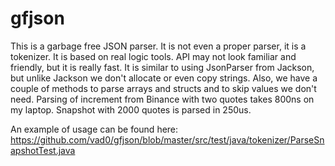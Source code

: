 # gfjson

This is a garbage free JSON parser. It is not even a proper parser, it is a tokenizer. It is based on real logic tools.
API may not look familiar and friendly, but it is really fast. It is similar to using JsonParser from Jackson, but
unlike Jackson we don't allocate or even copy strings. Also, we have a couple of methods to parse arrays and structs
and to skip values we don't need. Parsing of increment from Binance with two quotes takes 800ns on my laptop. Snapshot
with 2000 quotes is parsed in 250us.

An example of usage can be found
here: https://github.com/vad0/gfjson/blob/master/src/test/java/tokenizer/ParseSnapshotTest.java
